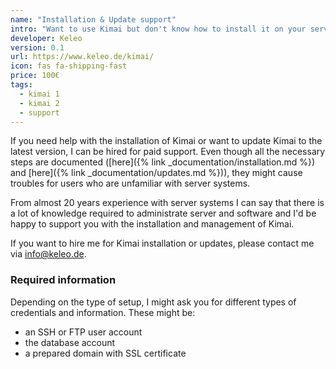 ```yaml
---
name: "Installation & Update support"
intro: "Want to use Kimai but don't know how to install it on your server?"
developer: Keleo
version: 0.1
url: https://www.keleo.de/kimai/
icon: fas fa-shipping-fast
price: 100€
tags:
  - kimai 1
  - kimai 2
  - support
---
```


If you need help with the installation of Kimai or want to update Kimai to the latest version, I can be hired for paid support.
Even though all the necessary steps are documented ([here]({% link _documentation/installation.md %}) and [here]({% link _documentation/updates.md %})), 
they might cause troubles for users who are unfamiliar with server systems.

From almost 20 years experience with server systems I can say that there is a lot of knowledge required to administrate server 
and software and I'd be happy to support you with the installation and management of Kimai.

If you want to hire me for Kimai installation or updates, please contact me via [info@keleo.de](mailto:info@keleo.de).

### Required information

Depending on the type of setup, I might ask you for different types of credentials and information. These might be:

- an SSH or FTP user account
- the database account
- a prepared domain with SSL certificate
 